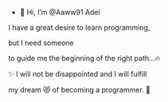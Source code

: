 - 👋 Hi, I’m @Aaww91 Adel

I have a great desire to learn programming,

 but I need someone 

to guide me the beginning of the right path...🔥

✨ I will not be disappointed and I will fulfill

my dream 😻 
of becoming a programmer. 💌

